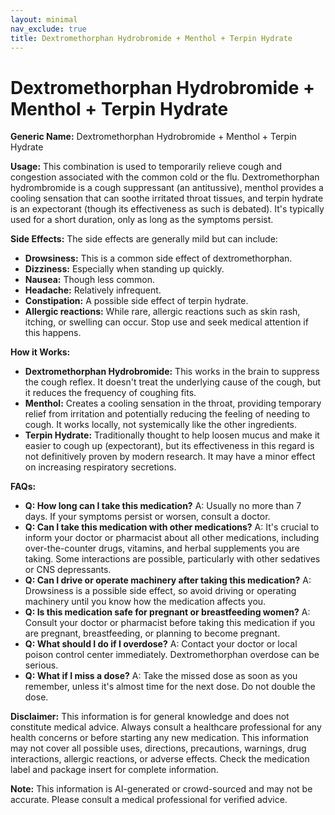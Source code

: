 ```yaml
---
layout: minimal
nav_exclude: true
title: Dextromethorphan Hydrobromide + Menthol + Terpin Hydrate
---
```


# Dextromethorphan Hydrobromide + Menthol + Terpin Hydrate

**Generic Name:** Dextromethorphan Hydrobromide + Menthol + Terpin Hydrate

**Usage:** This combination is used to temporarily relieve cough and congestion associated with the common cold or the flu.  Dextromethorphan hydrombromide is a cough suppressant (an antitussive), menthol provides a cooling sensation that can soothe irritated throat tissues, and terpin hydrate is an expectorant (though its effectiveness as such is debated).  It's typically used for a short duration, only as long as the symptoms persist.

**Side Effects:**  The side effects are generally mild but can include:

* **Drowsiness:** This is a common side effect of dextromethorphan.
* **Dizziness:** Especially when standing up quickly.
* **Nausea:**  Though less common.
* **Headache:**  Relatively infrequent.
* **Constipation:** A possible side effect of terpin hydrate.
* **Allergic reactions:**  While rare, allergic reactions such as skin rash, itching, or swelling can occur.  Stop use and seek medical attention if this happens.


**How it Works:**

* **Dextromethorphan Hydrobromide:** This works in the brain to suppress the cough reflex. It doesn't treat the underlying cause of the cough, but it reduces the frequency of coughing fits.
* **Menthol:** Creates a cooling sensation in the throat, providing temporary relief from irritation and potentially reducing the feeling of needing to cough.  It works locally, not systemically like the other ingredients.
* **Terpin Hydrate:**  Traditionally thought to help loosen mucus and make it easier to cough up (expectorant), but its effectiveness in this regard is not definitively proven by modern research. It may have a minor effect on increasing respiratory secretions.


**FAQs:**

* **Q: How long can I take this medication?**  A:  Usually no more than 7 days. If your symptoms persist or worsen, consult a doctor.
* **Q: Can I take this medication with other medications?** A:  It's crucial to inform your doctor or pharmacist about all other medications, including over-the-counter drugs, vitamins, and herbal supplements you are taking. Some interactions are possible, particularly with other sedatives or CNS depressants.
* **Q: Can I drive or operate machinery after taking this medication?** A:  Drowsiness is a possible side effect, so avoid driving or operating machinery until you know how the medication affects you.
* **Q: Is this medication safe for pregnant or breastfeeding women?** A: Consult your doctor or pharmacist before taking this medication if you are pregnant, breastfeeding, or planning to become pregnant.
* **Q: What should I do if I overdose?** A: Contact your doctor or local poison control center immediately.  Dextromethorphan overdose can be serious.
* **Q:  What if I miss a dose?** A: Take the missed dose as soon as you remember, unless it's almost time for the next dose. Do not double the dose.


**Disclaimer:** This information is for general knowledge and does not constitute medical advice. Always consult a healthcare professional for any health concerns or before starting any new medication.  This information may not cover all possible uses, directions, precautions, warnings, drug interactions, allergic reactions, or adverse effects.  Check the medication label and package insert for complete information.


**Note:** This information is AI-generated or crowd-sourced and may not be accurate. Please consult a medical professional for verified advice.